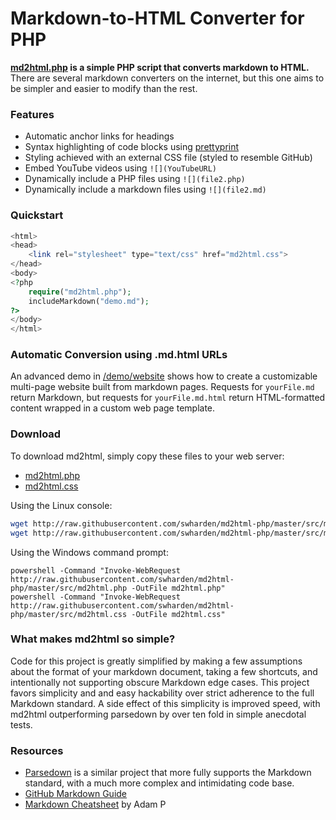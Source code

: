 # Markdown-to-HTML Converter for PHP
**[md2html.php](src/md2html.php) is a simple PHP script that converts markdown to HTML.** There are several markdown converters on the internet, but this one aims to be simpler and easier to modify than the rest.

### Features
* Automatic anchor links for headings
* Syntax highlighting of code blocks using [prettyprint](https://github.com/google/code-prettify)
* Styling achieved with an external CSS file (styled to resemble GitHub)
* Embed YouTube videos using `![](YouTubeURL)`
* Dynamically include a PHP files using `![](file2.php)`
* Dynamically include a markdown files using `![](file2.md)`

### Quickstart

```php
<html>
<head>
    <link rel="stylesheet" type="text/css" href="md2html.css">
</head>
<body>
<?php
    require("md2html.php");
    includeMarkdown("demo.md");
?>
</body>
</html>
```

### Automatic Conversion using .md.html URLs

An advanced demo in [/demo/website](/demo/website) shows how to create a customizable multi-page website built from markdown pages. Requests for `yourFile.md` return Markdown, but requests for `yourFile.md.html` return HTML-formatted content wrapped in a custom web page template.

### Download

To download md2html, simply copy these files to your web server:

* [md2html.php](http://raw.githubusercontent.com/swharden/md2html-php/master/src/md2html.php)
* [md2html.css](http://raw.githubusercontent.com/swharden/md2html-php/master/src/md2html.css)

Using the Linux console:

```bash
wget http://raw.githubusercontent.com/swharden/md2html-php/master/src/md2html.php;
wget http://raw.githubusercontent.com/swharden/md2html-php/master/src/md2html.css;
```

Using the Windows command prompt:

```batch
powershell -Command "Invoke-WebRequest http://raw.githubusercontent.com/swharden/md2html-php/master/src/md2html.php -OutFile md2html.php"
powershell -Command "Invoke-WebRequest http://raw.githubusercontent.com/swharden/md2html-php/master/src/md2html.css -OutFile md2html.css"
```

### What makes md2html so simple?
Code for this project is greatly simplified by making a few assumptions about the format of your markdown document, taking a few shortcuts, and intentionally not supporting obscure Markdown edge cases. This project favors simplicity and and easy hackability over strict adherence to the full Markdown standard. A side effect of this simplicity is improved speed, with md2html outperforming parsedown by over ten fold in simple anecdotal tests.

### Resources
* [Parsedown](https://github.com/erusev/parsedown) is a similar project that more fully supports the Markdown standard, with a much more complex and intimidating code base.
* [GitHub Markdown Guide](https://guides.github.com/pdfs/markdown-cheatsheet-online.pdf)
* [Markdown Cheatsheet](https://github.com/adam-p/markdown-here/wiki/Markdown-Cheatsheet) by Adam P
